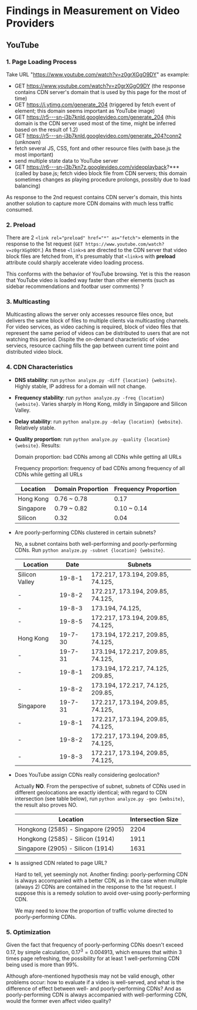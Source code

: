 # Findings in Measurement on Video Providers

## YouTube

### 1. Page Loading Process

Take URL "https://www.youtube.com/watch?v=z0grXGgO9DY" as example:

* GET https://www.youtube.com/watch?v=z0grXGgO9DY (the response contains CDN server's domain that is used by this page for the most of time)
* GET https://i.ytimg.com/generate_204 (triggered by fetch event of <link> element; this domain seems important as YouTube image)
* GET https://r5---sn-i3b7knld.googlevideo.com/generate_204 (this domain is the CDN server used most of the time, might be inferred based on the result of 1.2)
* GET https://r5---sn-i3b7knld.googlevideo.com/generate_204?conn2 (unknown)
* fetch several JS, CSS, font and other resource files (with base.js the most important)
* send multiple state data to YouTube server
* GET https://r6---sn-i3b7kn7z.googlevideo.com/videoplayback?*** (called by base.js; fetch video block file from CDN servers; this domain sometimes changes as playing procedure prolongs, possibly due to load balancing)

As response to the 2nd request contains CDN server's domain, this hints another solution to capture more CDN domains with much less traffic consumed.

### 2. Preload

There are 2 `<link rel="preload" href="*" as="fetch">` elements in the response to the 1st request (`GET https://www.youtube.com/watch?v=z0grXGgO9DY`.) As these `<link>`s are directed to the CDN server that video block files are fetched from, it's presumably that `<link>`s with **preload** attribute could sharply accelerate video loading process. 

This conforms with the behavior of YouTube browsing. Yet is this the reason that YouTube video is loaded way faster than other elements (such as sidebar recommendations and footbar user comments) ?

### 3. Multicasting

Multicasting allows the server only accesses resource files once, but delivers the same block of files to multiple clients via multicasting channels. For video services, as video caching is required, block of video files that represent the same period of videos can be distributed to users that are not watching this period. Dispite the on-demand characteristic of video serviecs, resource caching fills the gap between current time point and distributed video block. 

### 4. CDN Characteristics

* **DNS stability**: run `python analyze.py -diff {location} {website}`. Highly stable, IP address for a domain will not change.

* **Frequency stability**: run `python analyze.py -freq {location} {website}`. Varies sharply in Hong Kong, mildly in Singapore and Silicon Valley.

* **Delay stability**: run `python analyze.py -delay {location} {website}`. Relatively stable.

* **Quality proportion**: run `python analyze.py -quality {location} {website}`. Results:

    Domain proportion: bad CDNs among all CDNs while getting all URLs

    Frequency proportion: frequency of bad CDNs among frequency of all CDNs while getting all URLs

    Location | Domain Proportion| Frequency Proportion
    ---|---|---
    Hong Kong | 0.76 ~ 0.78 | 0.17 
    Singapore | 0.79 ~ 0.82 | 0.10 ~ 0.14
    Silicon   | 0.32 | 0.04

* Are poorly-performing CDNs clustered in certain subnets?

    No, a subnet contains both well-performing and poorly-performing CDNs. Run `python analyze.py -subnet {location} {website}`.

    Location | Date | Subnets
    ---|---|---
    Silicon Valley | 19-8-1 | 172.217, 173.194, 209.85, 74.125,
    - | 19-8-2 | 172.217, 173.194, 209.85, 74.125,
    - | 19-8-3 | 173.194, 74.125,
    - | 19-8-5 | 172.217, 173.194, 209.85, 74.125,
    Hong Kong | 19-7-30 | 173.194, 172.217, 209.85, 74.125,
    - | 19-7-31 | 173.194, 172.217, 209.85, 74.125,
    - | 19-8-1 | 173.194, 172.217, 74.125, 209.85,
    - | 19-8-2 | 173.194, 172.217, 74.125, 209.85,
    Singapore | 19-7-31 | 172.217, 173.194, 209.85, 74.125,
    - | 19-8-1 | 172.217, 173.194, 209.85, 74.125,
    - | 19-8-2 | 172.217, 173.194, 209.85, 74.125,
    - | 19-8-3 | 172.217, 173.194, 209.85, 74.125,

* Does YouTube assign CDNs really considering geolocation?

    Actually **NO**. From the perspective of subnet, subnets of CDNs used in different geolocations are exactly identical; with regard to CDN intersection (see table below), run `python analyze.py -geo {website}`, the result also proves NO.

    Location | Intersection Size
    ---|---
    Hongkong (2585) - Singapore (2905) | 2204
    Hongkong (2585) - Silicon (1914) | 1911
    Singapore (2905) - Silicon (1914) | 1631

* Is assigned CDN related to page URL?

    Hard to tell, yet seemingly not. Another finding: poorly-performing CDN is always accompanied with a better CDN, as in the case when mulitple (always 2) CDNs are contained in the response to the 1st request. I suppose this is a remedy solution to avoid over-using poorly-performing CDN. 

    We may need to know the proportion of traffic volume directed to poorly-performing CDNs.

### 5. Optimization

Given the fact that frequency of poorly-performing CDNs doesn't exceed $0.17$, by simple calculation, $0.17^3 = 0.004913$, which ensures that within 3 times page refreshing, the possibility for at least 1 well-performing CDN being used is more than 99%.

Although afore-mentioned hypothesis may not be valid enough, other problems occur: how to evaluate if a video is well-served, and what is the difference of effect between well- and poorly-performing CDNs? And as poorly-performing CDN is always accompanied with well-performing CDN, would the former even affect video quality?

